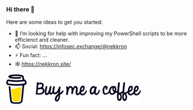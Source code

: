 <!--
**nekkron/nekkron** is a ✨ _special_ ✨ repository because its `README.md` (this file) appears on your GitHub profile.
-->
### Hi there 👋

Here are some ideas to get you started:

- 🤔 I’m looking for help with improving my PowerShell scripts to be more efficienct and cleaner.
- 📫 Social: https://infosec.exchange/@nekkron
- ⚡ Fun fact: ...
- 🕸️ https://nekkron.site/

[![Buy Me A Coffee](https://github.com/nekkron/nekkron.github.io/blob/a049f8e38a61ebd3c51bf805b8593ee20e34f01b/images/bmc-logo.svg)](https://www.buymeacoffee.com/nekkron)
